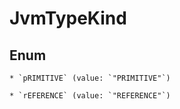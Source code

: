 
# JvmTypeKind

## Enum


    * `pRIMITIVE` (value: `"PRIMITIVE"`)

    * `rEFERENCE` (value: `"REFERENCE"`)



